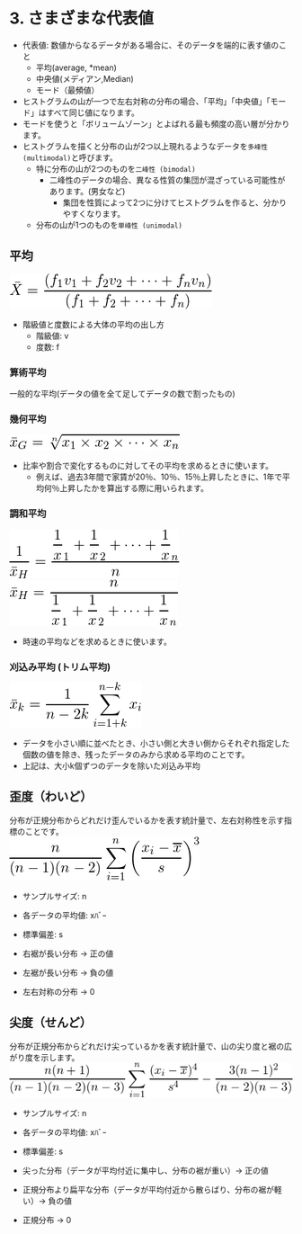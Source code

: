 # 3. さまざまな代表値
* 代表値: 数値からなるデータがある場合に、そのデータを端的に表す値のこと
  * 平均(average, *mean)
  * 中央値(メディアン,Median)
  * モード（最頻値）
* ヒストグラムの山が一つで左右対称の分布の場合、「平均」「中央値」「モード」はすべて同じ値になります。
* モードを使うと「ボリュームゾーン」とよばれる最も頻度の高い層が分かります。
* ヒストグラムを描くと分布の山が2つ以上現れるようなデータを`多峰性 (multimodal)`と呼びます。
  * 特に分布の山が2つのものを`二峰性 (bimodal)`
    * 二峰性のデータの場合、異なる性質の集団が混ざっている可能性があります。(男女など)
      * 集団を性質によって2つに分けてヒストグラムを作ると、分かりやすくなります。
  * 分布の山が1つのものを`単峰性 (unimodal)`

## 平均
![](./img/017.PNG)
- 階級値と度数による大体の平均の出し方
    - 階級値: v
    - 度数: f

### 算術平均
一般的な平均(データの値を全て足してデータの数で割ったもの)

### 幾何平均
![](./img/018.PNG)
* 比率や割合で変化するものに対してその平均を求めるときに使います。
  * 例えば、過去3年間で家賃が20％、10％、15％上昇したときに、1年で平均何％上昇したかを算出する際に用いられます。

### 調和平均
![](./img/019.PNG)
![](./img/020.PNG)
* 時速の平均などを求めるときに使います。

### 刈込み平均 (トリム平均)
![](./img/021.PNG)
* データを小さい順に並べたとき、小さい側と大きい側からそれぞれ指定した個数の値を除き、残ったデータのみから求める平均のことです。
* 上記は、大小k個ずつのデータを除いた刈込み平均

## 歪度（わいど）
分布が正規分布からどれだけ歪んでいるかを表す統計量で、左右対称性を示す指標のことです。  
![](./img/022.PNG)
- サンプルサイズ: n
- 各データの平均値: xﾊﾞｰ
- 標準偏差: s

- 右裾が長い分布 → 正の値
- 左裾が長い分布 → 負の値
- 左右対称の分布 → 0

## 尖度（せんど）
分布が正規分布からどれだけ尖っているかを表す統計量で、山の尖り度と裾の広がり度を示します。  
![](./img/023.PNG)
- サンプルサイズ: n
- 各データの平均値: xﾊﾞｰ
- 標準偏差: s

- 尖った分布（データが平均付近に集中し、分布の裾が重い）→ 正の値
- 正規分布より扁平な分布（データが平均付近から散らばり、分布の裾が軽い）→ 負の値
- 正規分布 → 0
